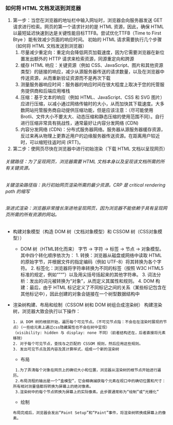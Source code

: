 ### 如何将 HTML 文档发送到浏览器
1. 第一步：当您在浏览器的地址栏中输入网址时，浏览器会向服务器发送 GET 请求进行检索。网页的第一个请求针对的是 HTML 资源，因此，确保 HTML 以最短延迟快速到达是关键性能目标TTFB。尝试优化TTFB（Time to First Btye ）能有效减少页面的响应时间。
   初始的 HTML 请求需要执行几个步骤（如何将 HTML 文档发送到浏览器）
    1. 尽量减少重定向：重定向会降低网页加载速度，因为它需要浏览器在新位置发出额外的 HTTP 请求来检索资源，同源重定向和跨源
    2. 缓存 HTML 响应：关键资源（例如 CSS、JavaScript、图片和其他资源类型）的链接的响应，减少从源服务器传送的请求数量，以及在浏览器中传送资源，从而重新验证资源而不是再次下载
    3. 测量服务器响应时间：服务器的响应时间在很大程度上取决于您的托管服务提供商和后端应用堆栈
    4. 压缩：基于文本的响应（例如 HTML、JavaScript、CSS 和 SVG 图片）应进行压缩，以减小通过网络传输时的大小，从而加快其下载速度。大多数网站托管服务商自动提供压缩功能，但是应该注意：（尽可能使用 Brotli、文件大小不要太大、动态压缩和静态压缩的使用范围不同）。自行进行压缩非常具有挑战性，通常最好让内容分发网络 (CDN)
    5. 内容分发网络 (CDN)：分布式服务器网络。服务器从源服务器缓存资源，反过来再从物理上更靠近用户的边缘服务器传送资源。在距离用户较近时，可以缩短往返时间 (RTT)。
 2. 第二步：使网页尽快在浏览器中进行初始渲染（下载 HTML 文档以呈现网页）
   
   ###### 关键路径：为了呈现网页，浏览器需要 HTML 文档本身以及呈现该文档所需的所有关键资源。
   ###### 关键渲染路径指：执行初始网页渲染所需的最少资源。CRP 是 critical rendering path 的缩写
   ###### 渐进式渲染：浏览器非常擅长渐进地呈现网页，因为浏览器不能依赖于具有呈现网页所需的所有资源的网站。

   * 构建对象模型（构造 DOM 树（文档对象模型）和 CSSOM 树（CSS对象模型））
     * DOM 树（HTML转化而来）
    字节 → 字符 → 标签 → 节点 → 对象模型。其中四个转化顺序依次为：
    1. 转换：浏览器从磁盘或网络中读取 HTML 的原始字节，并根据文件的指定编码（例如 UTF-8）将其转换为各个字符。
    2. 标签化：浏览器将字符串转换为不同的标签（按照 W3C HTML5 标准的规定，例如“<html>”“<body>”）以及用尖括号括起来的其他字符串。
    3. 词法分析：发出的词元被转换为“对象”，从而定义其属性和规则。
    4. DOM 构建：最后，由于 HTML 标记定义了不同标记之间的关系（某些标记包含在其他标记中），因此创建的对象会链接在一个树型数据结构中
   
* 渲染树构建、布局和绘制（CSSOM 树和 DOM 树组合成渲染树）
    构建渲染树，浏览器大致会执行以下操作：
    ```
    1. 从 DOM 树的根部开始，遍历每个可见节点。（不可见节点指：不会在在渲染时展现的节点）（一些给元素上通过css隐藏属性也不会在树中呈现）
    （visibility: hidden 与 display: none 不同）（前者结构还在，后者直接将元素移除）
    2. 对于每个可见节点，查找与之匹配的 CSSOM 规则，然后应用这些规则。
    3. 发出可见节点及其内容及其计算样式，组成一个新的渲染树
    ```
    * 布局
   ```
    1.为了弄清每个对象在网页上的确切大小和位置，浏览器从渲染树的根节点开始进行遍历。
    2.布局流程的输出是一个“盒模型”，它会精确捕获每个元素在视口中的确切位置和尺寸：所有相对测量值都将转换为屏幕上的绝对像素。
    3.渲染树中的每个节点转换为屏幕上的实际像素。此步骤通常称为“绘制”或“光栅化”
    ```
    * 绘制
    ```
    布局完成后，浏览器会发出“Paint Setup”和“Paint”事件，将渲染树转换成屏幕上的像素。
    ```
